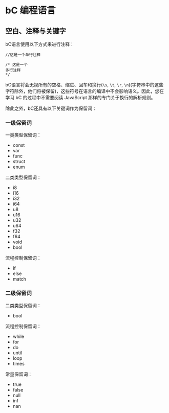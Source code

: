 # bC 编程语言
## 空白、注释与关键字

bC语言使用以下方式来进行注释：

~~~bc
//这是一个单行注释

/* 这是一个
多行注释
*/

~~~



bC语言将会无视所有的空格、缩进、回车和换行(`\s`, `\t`, `\r`, `\n`)(字符串中的这些字符除外，他们将被保留)，这些符号在语言的编译中不会影响语义。因此，您在学习 bC 的过程中不需要阅读 JavaScript 那样的专门关于换行的解析规则。

除此之外，bC还具有以下关键词作为保留词：

### 一级保留词

一类类型保留词：
* const
* var
* func
* struct
* enum

二类类型保留词：
* i8
* i16
* i32
* i64
* u8
* u16
* u32
* u64
* f32
* f64
* void
* bool

流程控制保留词：
* if
* else
* match

### 二级保留词

二类类型保留词：
* bool

流程控制保留词：
* while
* for
* do
* until
* loop
* times

常量保留词：
* true
* false
* null
* inf
* nan
